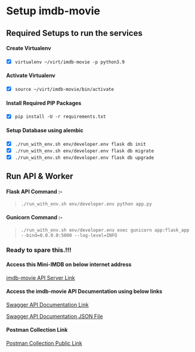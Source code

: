 # Setup imdb-movie
## Required Setups to run the services

#### Create Virtualenv
- [x] ```virtualenv ~/virt/imdb-movie -p python3.9```

#### Activate Virtualenv
- [x] ```source ~/virt/imdb-movie/bin/activate```

#### Install Required PIP Packages
- [x] ```pip install -U -r requirements.txt```

#### Setup Database using alembic
- [x] ```./run_with_env.sh env/developer.env flask db init```
- [x] ```./run_with_env.sh env/developer.env flask db migrate```
- [x] ```./run_with_env.sh env/developer.env flask db upgrade```

## Run API & Worker

#### Flask API Command :-
> ```./run_with_env.sh env/developer.env python app.py```

#### Gunicorn Command :-
> ```./run_with_env.sh env/developer.env exec gunicorn app:flask_app --bind=0.0.0.0:5000 --log-level=INFO```

### Ready to spare this.!!!

#### Access this Mini-IMDB on below internet address
[imdb-movie API Server Link](http://3.128.136.86:5000)

#### Access the imdb-movie API Documentation using below links
[Swagger API Documentation Link](http://3.128.136.86:5000/swagger-ui/)

[Swagger API Documentation JSON File](http://3.128.136.86:5000/swagger/)


#### Postman Collection Link
[Postman Collection Public Link](https://www.getpostman.com/collections/5be6fcc70dd0af81dbf1)